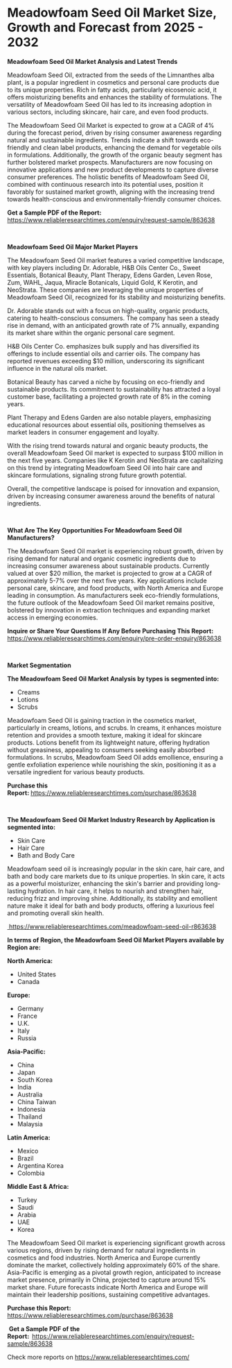 <p><h1>Meadowfoam Seed Oil Market Size, Growth and Forecast from 2025 - 2032</h1></p><p><strong>Meadowfoam Seed Oil Market Analysis and Latest Trends</strong></p>
<p><p>Meadowfoam Seed Oil, extracted from the seeds of the Limnanthes alba plant, is a popular ingredient in cosmetics and personal care products due to its unique properties. Rich in fatty acids, particularly eicosenoic acid, it offers moisturizing benefits and enhances the stability of formulations. The versatility of Meadowfoam Seed Oil has led to its increasing adoption in various sectors, including skincare, hair care, and even food products.</p><p>The Meadowfoam Seed Oil Market is expected to grow at a CAGR of 4% during the forecast period, driven by rising consumer awareness regarding natural and sustainable ingredients. Trends indicate a shift towards eco-friendly and clean label products, enhancing the demand for vegetable oils in formulations. Additionally, the growth of the organic beauty segment has further bolstered market prospects. Manufacturers are now focusing on innovative applications and new product developments to capture diverse consumer preferences. The holistic benefits of Meadowfoam Seed Oil, combined with continuous research into its potential uses, position it favorably for sustained market growth, aligning with the increasing trend towards health-conscious and environmentally-friendly consumer choices.</p></p>
<p><strong>Get a Sample PDF of the Report:&nbsp;</strong> <a href="https://www.reliableresearchtimes.com/enquiry/request-sample/863638?utm_campaign=3031&utm_medium=2&utm_source=Github&utm_content=ia&utm_term=01042025&utm_id=meadowfoam-seed-oil">https://www.reliableresearchtimes.com/enquiry/request-sample/863638</a></p>
<p>&nbsp;</p>
<p><strong>Meadowfoam Seed Oil Major Market Players</strong></p>
<p><p>The Meadowfoam Seed Oil market features a varied competitive landscape, with key players including Dr. Adorable, H&B Oils Center Co., Sweet Essentials, Botanical Beauty, Plant Therapy, Edens Garden, Leven Rose, Zum, WAHL, Jaqua, Miracle Botanicals, Liquid Gold, K Kerotin, and NeoStrata. These companies are leveraging the unique properties of Meadowfoam Seed Oil, recognized for its stability and moisturizing benefits.</p><p>Dr. Adorable stands out with a focus on high-quality, organic products, catering to health-conscious consumers. The company has seen a steady rise in demand, with an anticipated growth rate of 7% annually, expanding its market share within the organic personal care segment.</p><p>H&B Oils Center Co. emphasizes bulk supply and has diversified its offerings to include essential oils and carrier oils. The company has reported revenues exceeding $10 million, underscoring its significant influence in the natural oils market.</p><p>Botanical Beauty has carved a niche by focusing on eco-friendly and sustainable products. Its commitment to sustainability has attracted a loyal customer base, facilitating a projected growth rate of 8% in the coming years.</p><p>Plant Therapy and Edens Garden are also notable players, emphasizing educational resources about essential oils, positioning themselves as market leaders in consumer engagement and loyalty.</p><p>With the rising trend towards natural and organic beauty products, the overall Meadowfoam Seed Oil market is expected to surpass $100 million in the next five years. Companies like K Kerotin and NeoStrata are capitalizing on this trend by integrating Meadowfoam Seed Oil into hair care and skincare formulations, signaling strong future growth potential.</p><p>Overall, the competitive landscape is poised for innovation and expansion, driven by increasing consumer awareness around the benefits of natural ingredients.</p></p>
<p>&nbsp;</p>
<p><strong>What Are The Key Opportunities For Meadowfoam Seed Oil Manufacturers?</strong></p>
<p><p>The Meadowfoam Seed Oil market is experiencing robust growth, driven by rising demand for natural and organic cosmetic ingredients due to increasing consumer awareness about sustainable products. Currently valued at over $20 million, the market is projected to grow at a CAGR of approximately 5-7% over the next five years. Key applications include personal care, skincare, and food products, with North America and Europe leading in consumption. As manufacturers seek eco-friendly formulations, the future outlook of the Meadowfoam Seed Oil market remains positive, bolstered by innovation in extraction techniques and expanding market access in emerging economies.</p></p>
<p><strong>Inquire or Share Your Questions If Any Before Purchasing This Report:</strong> <a href="https://www.reliableresearchtimes.com/enquiry/pre-order-enquiry/863638?utm_campaign=3031&utm_medium=2&utm_source=Github&utm_content=ia&utm_term=01042025&utm_id=meadowfoam-seed-oil">https://www.reliableresearchtimes.com/enquiry/pre-order-enquiry/863638</a></p>
<p>&nbsp;</p>
<p><strong>Market Segmentation</strong></p>
<p><strong>The Meadowfoam Seed Oil Market Analysis by types is segmented into:</strong></p>
<p><ul><li>Creams</li><li>Lotions</li><li>Scrubs</li></ul></p>
<p><p>Meadowfoam Seed Oil is gaining traction in the cosmetics market, particularly in creams, lotions, and scrubs. In creams, it enhances moisture retention and provides a smooth texture, making it ideal for skincare products. Lotions benefit from its lightweight nature, offering hydration without greasiness, appealing to consumers seeking easily absorbed formulations. In scrubs, Meadowfoam Seed Oil adds emollience, ensuring a gentle exfoliation experience while nourishing the skin, positioning it as a versatile ingredient for various beauty products.</p></p>
<p><strong>Purchase this Report:&nbsp;</strong><a href="https://www.reliableresearchtimes.com/purchase/863638?utm_campaign=3031&utm_medium=2&utm_source=Github&utm_content=ia&utm_term=01042025&utm_id=meadowfoam-seed-oil">https://www.reliableresearchtimes.com/purchase/863638</a></p>
<p>&nbsp;</p>
<p><strong>The Meadowfoam Seed Oil Market Industry Research by Application is segmented into:</strong></p>
<p><ul><li>Skin Care</li><li>Hair Care</li><li>Bath and Body Care</li></ul></p>
<p><p>Meadowfoam seed oil is increasingly popular in the skin care, hair care, and bath and body care markets due to its unique properties. In skin care, it acts as a powerful moisturizer, enhancing the skin's barrier and providing long-lasting hydration. In hair care, it helps to nourish and strengthen hair, reducing frizz and improving shine. Additionally, its stability and emollient nature make it ideal for bath and body products, offering a luxurious feel and promoting overall skin health.</p></p>
<p><a href="https://www.reliableresearchtimes.com/meadowfoam-seed-oil-r863638?utm_campaign=3031&utm_medium=2&utm_source=Github&utm_content=ia&utm_term=01042025&utm_id=meadowfoam-seed-oil">&nbsp;https://www.reliableresearchtimes.com/meadowfoam-seed-oil-r863638</a></p>
<p><strong>In terms of Region, the Meadowfoam Seed Oil Market Players available by Region are:</strong></p>
<p>
    <p> <strong> North America: </strong>
        <ul>
            <li>United States</li>
            <li>Canada</li>
        </ul>
        </p> 
    <p> <strong> Europe: </strong>
        <ul>
            <li>Germany</li>
            <li>France</li>
            <li>U.K.</li>
            <li>Italy</li>
            <li>Russia</li>
        </ul>
        </p> 
    <p> <strong> Asia-Pacific: </strong>
        <ul>
            <li>China</li>
            <li>Japan</li>
            <li>South Korea</li>
            <li>India</li>
            <li>Australia</li>
            <li>China Taiwan</li>
            <li>Indonesia</li>
            <li>Thailand</li>
            <li>Malaysia</li>
        </ul>
        </p> 
    <p> <strong> Latin America: </strong>
        <ul>
            <li>Mexico</li>
            <li>Brazil</li>
            <li>Argentina Korea</li>
            <li>Colombia</li>
        </ul>
        </p> 
    <p> <strong> Middle East & Africa: </strong>
        <ul>
            <li>Turkey</li>
            <li>Saudi</li>
            <li>Arabia</li>
            <li>UAE</li>
            <li>Korea</li>
        </ul>
    </p>
    </p>
<p><p>The Meadowfoam Seed Oil market is experiencing significant growth across various regions, driven by rising demand for natural ingredients in cosmetics and food industries. North America and Europe currently dominate the market, collectively holding approximately 60% of the share. Asia-Pacific is emerging as a pivotal growth region, anticipated to increase market presence, primarily in China, projected to capture around 15% market share. Future forecasts indicate North America and Europe will maintain their leadership positions, sustaining competitive advantages.</p></p>
<p><strong>Purchase this Report: </strong><a href="https://www.reliableresearchtimes.com/purchase/863638?utm_campaign=3031&utm_medium=2&utm_source=Github&utm_content=ia&utm_term=01042025&utm_id=meadowfoam-seed-oil">https://www.reliableresearchtimes.com/purchase/863638</a></p>
<p>&nbsp;<strong>Get a Sample PDF of the Report:&nbsp;&nbsp;</strong><a href="https://www.reliableresearchtimes.com/enquiry/request-sample/863638?utm_campaign=3031&utm_medium=2&utm_source=Github&utm_content=ia&utm_term=01042025&utm_id=meadowfoam-seed-oil">https://www.reliableresearchtimes.com/enquiry/request-sample/863638</a></p>
<p><strong></strong></p>
<p>Check more reports on <a href="https://www.reliableresearchtimes.com/?utm_campaign=3031&utm_medium=2&utm_source=Github&utm_content=ia&utm_term=01042025&utm_id=meadowfoam-seed-oil">https://www.reliableresearchtimes.com/</a></p>